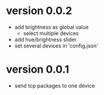 version 0.0.2
============
  - add brightness as global value
	- select multiple devices
  - add hue/brightness slider
  - set several devices in 'config.json'

version 0.0.1
============

  - send tcp packages to one device
